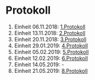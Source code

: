 # Protokoll

1. Einheit 06.11.2018: [1.Protokoll](https://github.com/HTLMechatronics/m15-la1-sx/blob/muranm15/protokoll_g2_muranm15_2018-11-06.md)
2. Einheit 13.11.2018: [2.Protokoll](https://github.com/HTLMechatronics/m15-la1-sx/blob/muranm15/protokoll_g2_muranm15_2018-11-13.md)
3. Einheit 20.11.2018: [3.Protokoll](https://github.com/HTLMechatronics/m15-la1-sx/blob/muranm15/protokoll_g2_muranm15_2018-11-20.md)
4. Einheit 29.01.2019: [4.Protokoll](https://github.com/HTLMechatronics/m15-la1-sx/blob/muranm15/protokoll_g2_muranm15_2018-01-29.md)
5. Einheit 05.02.2019: [5.Protokoll](https://github.com/HTLMechatronics/m15-la1-sx/blob/muranm15/protokoll_g2_muranm15_2019_02_05.md)  
6. Einheit 12.02.2019: [6.Protokoll](https://github.com/HTLMechatronics/m15-la1-sx/blob/muranm15/protokoll_g2_muranm15_2018-02-12.md)
7. Einheit 14.05.2019: -
8. Einheit 21.05.2019: [8.Protokoll]()
